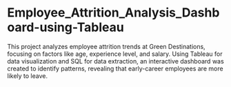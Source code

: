 # Employee_Attrition_Analysis_Dashboard-using-Tableau
This project analyzes employee attrition trends at Green Destinations, focusing on factors like age, experience level, and salary. Using Tableau for data visualization and SQL for data extraction, an interactive dashboard was created to identify patterns, revealing that early-career employees are more likely to leave.
